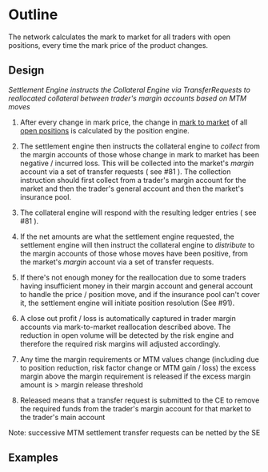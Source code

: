 # Outline
The network calculates the mark to market for all traders with open positions, every time the mark price of the product changes. 

## Design

*Settlement Engine instructs the Collateral Engine via TransferRequests to reallocated collateral between trader's margin accounts based on MTM moves*

1. After every change in mark price, the change in [mark to market](https://gitlab.com/vega-protocol/product/wikis/Trading-and-Protocol-Glossary#mark-to-market) of all [open positions](https://gitlab.com/vega-protocol/product/wikis/Trading-and-Protocol-Glossary#open-position) is calculated by the position engine.  

2. The settlement engine then instructs the collateral engine to *collect* from the margin accounts of those whose change in mark to market has been negative / incurred loss.  This will be collected into the market's *margin* account via a set of transfer requests ( see #81 ).  The collection instruction should first collect from a trader's margin account for the market and then the trader's general account and then the market's insurance pool.  

3. The collateral engine will respond with the resulting ledger entries ( see #81 ).

4. If the net amounts are what the settlement engine requested, the settlement engine will then instruct the collateral engine to *distribute* to the margin accounts of those whose moves have been positive, from the market's *margin* account via a set of transfer requests.

5. If there's not enough money for the reallocation due to some traders having insufficient money in their margin account and general account to handle the price / position move, and if the insurance pool can't cover it, the settlement engine will initiate position resolution (See #91).  

6. A close out profit / loss is automatically captured in trader margin accounts via mark-to-market reallocation described above. The reduction in open volume will be detected by the risk engine and therefore the required risk margins will adjusted accordingly.

7. Any time the margin requirements or MTM values change (including due to position reduction, risk factor change or MTM gain / loss) the excess margin above the margin requirement is released if the excess margin amount is > margin release threshold

8. Released means that a transfer request is submitted to the CE to remove the required funds from the trader's margin account for that market to the trader's main account

Note: successive MTM settlement transfer requests can be netted by the SE


## Examples



